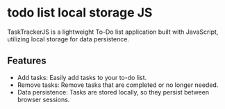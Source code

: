 # todo list local storage JS

TaskTrackerJS is a lightweight To-Do list application built with JavaScript, utilizing local storage for data persistence. 

## Features

- Add tasks: Easily add tasks to your to-do list.
- Remove tasks: Remove tasks that are completed or no longer needed.
- Data persistence: Tasks are stored locally, so they persist between browser sessions.
